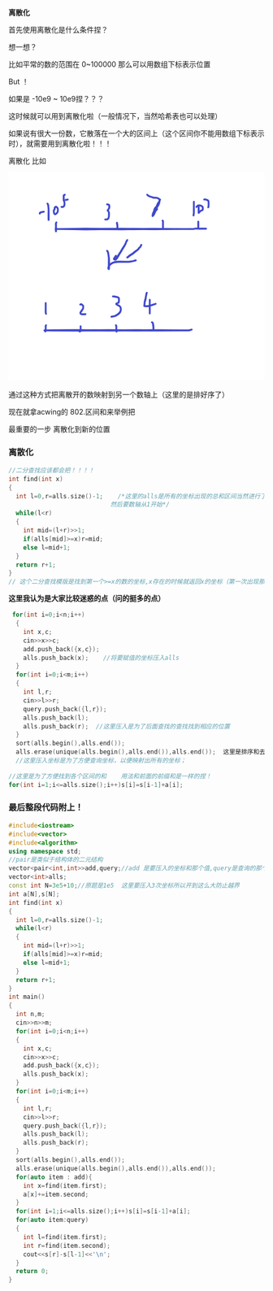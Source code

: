 # 

**离散化**



首先使用离散化是什么条件捏？

想一想？

比如平常的数的范围在   0~100000 那么可以用数组下标表示位置

But ！

如果是   -10e9 ~ 10e9捏？？？

这时候就可以用到离散化啦（一般情况下，当然哈希表也可以处理）

如果说有很大一份数，它散落在一个大的区间上（这个区间你不能用数组下标表示时），就需要用到离散化啦！！！

离散化 比如

![离散化图示](./pic1.png)

通过这种方式把离散开的数映射到另一个数轴上（这里的是排好序了）

现在就拿acwing的  802.区间和来举例把

最重要的一步  离散化到新的位置

### 离散化

```c++
//二分查找应该都会把！！！！
int find(int x)
{
  int l=0,r=alls.size()-1;    /*这里的alls是所有的坐标出现的总和区间当然进行了  排序和去重 x就是离散化之前的坐标  至于为何要r+1 因为数组下标从0开始
    						然后要数轴从1开始*/
  while(l<r)
  {
    int mid=(l+r)>>1;
    if(alls[mid]>=x)r=mid;
    else l=mid+1;
  }
  return r+1;
}
// 这个二分查找模版是找到第一个>=x的数的坐标,x存在的时候就返回x的坐标（第一次出现那个）
```

**这里我认为是大家比较迷惑的点（问的挺多的点）**

```c++
 for(int i=0;i<n;i++)
  {
    int x,c;
    cin>>x>>c;
    add.push_back({x,c});
    alls.push_back(x);    //将要赋值的坐标压入alls
  }
  for(int i=0;i<m;i++)
  {
    int l,r;
    cin>>l>>r;
    query.push_back({l,r});
    alls.push_back(l);
    alls.push_back(r);  //这里压入是为了后面查找的查找找到相应的位置
  }
  sort(alls.begin(),alls.end());
  alls.erase(unique(alls.begin(),alls.end()),alls.end());  这里是排序和去重   是为了去掉x ,l , r出现相同的情况
  //这里压入坐标是为了方便查询坐标，以便映射出所有的坐标；
```



```c++
//这里是为了方便找到各个区间的和    用法和前面的前缀和是一样的捏！
for(int i=1;i<=alls.size();i++)s[i]=s[i-1]+a[i];
```

### 最后整段代码附上！

```c++
#include<iostream>
#include<vector>
#include<algorithm>
using namespace std;
//pair是类似于结构体的二元结构
vector<pair<int,int>>add,query;//add 是要压入的坐标和那个值,query是查询的那个值
vector<int>alls;
const int N=3e5+10;//原题是1e5  这里要压入3次坐标所以开到这么大防止越界
int a[N],s[N];
int find(int x)
{
  int l=0,r=alls.size()-1;
  while(l<r)
  {
    int mid=(l+r)>>1;
    if(alls[mid]>=x)r=mid;
    else l=mid+1;
  }
  return r+1;
}
int main()
{
  int n,m;
  cin>>n>>m;
  for(int i=0;i<n;i++)
  {
    int x,c;
    cin>>x>>c;
    add.push_back({x,c});
    alls.push_back(x);
  }
  for(int i=0;i<m;i++)
  {
    int l,r;
    cin>>l>>r;
    query.push_back({l,r});
    alls.push_back(l);
    alls.push_back(r);
  }
  sort(alls.begin(),alls.end());
  alls.erase(unique(alls.begin(),alls.end()),alls.end());
  for(auto item : add){
    int x=find(item.first);
    a[x]+=item.second;
  }
  for(int i=1;i<=alls.size();i++)s[i]=s[i-1]+a[i];
  for(auto item:query)
  {
    int l=find(item.first);
    int r=find(item.second);
    cout<<s[r]-s[l-1]<<'\n';
  }
  return 0;
}
```

